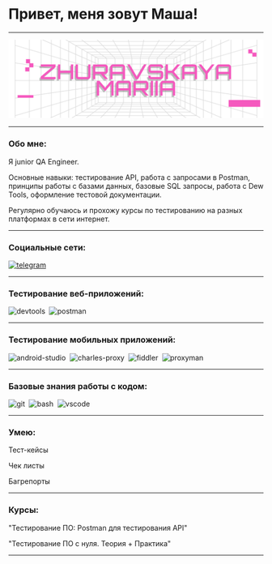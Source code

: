 # Привет, меня зовут Маша!

---
![Header](https://github.com/zhuravskayamasha/zhuravskayamasha/blob/main/assets/Untitled%20(3).png)

---
### Обо мне:
Я junior QA Engineer.

Основные навыки: тестирование API,  работа с запросами в  Postman,  принципы работы с базами данных, базовые SQL запросы, работа с Dew Tools, оформление тестовой  документации.

Регулярно обучаюсь и прохожу курсы по тестированию на разных платформах в сети интернет.

---
### Социальные сети:

  <div id="badges">
    <a href="https://t.me/zhuravskayamasha" target="_blank">
      <img src="https://cdn-icons-png.flaticon.com/512/2111/2111646.png" width="40" height="40" alt="telegram" />
    </a>
  </div>

---
### Тестирование веб-приложений:
<div>
  <img src="https://d33wubrfki0l68.cloudfront.net/38b5c953a4667366685d55db55d057c86db1fc54/a0fdc/static/acae6b24d940347661ca901ea07f47c1/chrome-dev-logo-icon.png" title="devtools" alt="devtools" width="40" height="40"/>&nbsp
  <img src="https://seeklogo.com/images/P/postman-logo-0087CA0D15-seeklogo.com.png" title="postman" alt="postman" width="40" height="40"/>&nbsp
</div>

---
### Тестирование мобильных приложений:
<div>
  <img src="https://cdn.jsdelivr.net/gh/devicons/devicon/icons/androidstudio/androidstudio-original.svg" title="android-studio" alt="android-studio" width="40" height="40"/>&nbsp
  <img src="https://cdn.icon-icons.com/icons2/3053/PNG/512/charles_proxy_macos_bigsur_icon_190302.png" title="charles-proxy" alt="charles-proxy" width="40" height="40"/>&nbsp
  <img src="https://www.megaleechers.com/storage/Fiddler-Everywhere-Icon.png" title="fiddler" alt="fiddler" width="40" height="40"/>&nbsp
  <img src="https://pbs.twimg.com/profile_images/1589614420766126080/slAIVDtr_400x400.jpg" title="proxyman" alt="proxyman" width="40" height="40"/>&nbsp
</div>


---
### Базовые знания работы с кодом:

<div>
  <img src="https://cdn.jsdelivr.net/gh/devicons/devicon/icons/git/git-original.svg" title="git" alt="git" width="40" height="40"/>&nbsp
  <img src="https://upload.wikimedia.org/wikipedia/commons/thumb/4/4b/Bash_Logo_Colored.svg/1024px-Bash_Logo_Colored.svg.png?20180723054350" title="bash" alt="bash" width="40" height="40"/>&nbsp
  <img src="https://cdn.jsdelivr.net/gh/devicons/devicon/icons/vscode/vscode-original.svg" title="vscode" alt="vscode" width="40" height="40"/>&nbsp
  
</div>

---
### Умею:
Тест-кейсы 

Чек листы

Багрепорты

---
### Курсы:
"Тестирование ПО: Postman для тестирования API" 

"Тестирование ПО с нуля. Теория + Практика"

---